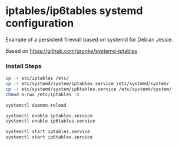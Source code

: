 # iptables/ip6tables systemd configuration

Example of a persistent firewall based on systemd for Debian Jessie.

Based on https://github.com/gronke/systemd-iptables

### Install Steps
```sh
cp -r etc/iptables /etc/
cp -r etc/systemd/system/iptables.service /etc/systemd/system/
cp -r etc/systemd/system/ip6tables.service /etc/systemd/system/
chmod o-rwx /etc/iptables -R

systemctl daemon-reload

systemctl enable iptables.service
systemctl enable ip6tables.service

systemctl start iptables.service
systemctl start ip6tables.service
```

